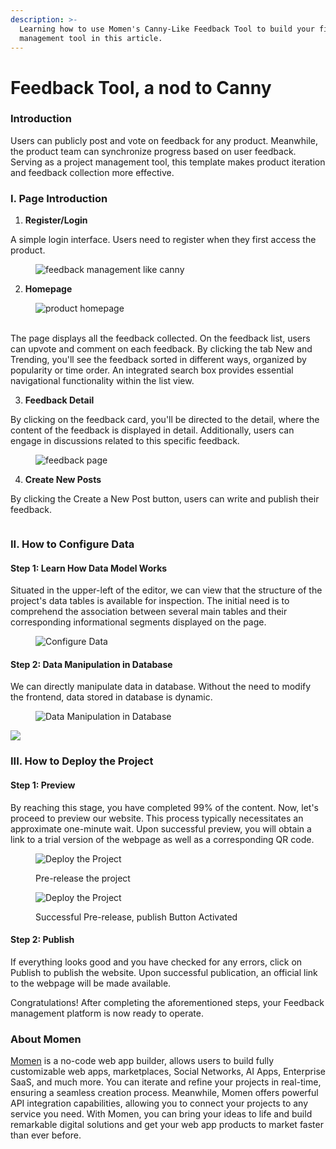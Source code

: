 ```yaml
---
description: >-
  Learning how to use Momen's Canny-Like Feedback Tool to build your first
  management tool in this article.
---
```


# Feedback Tool, a nod to Canny

### **Introduction**  &#x20;

Users can publicly post and vote on feedback for any product. Meanwhile, the product team can synchronize progress based on user feedback. Serving as a project management tool, this template makes product iteration and feedback collection more effective.

### **I. Page Introduction**

1. **Register/Login**

A simple login interface. Users need to register when they first access the product.

<figure><img src="../.gitbook/assets/0 (39).png" alt="feedback management like canny"><figcaption></figcaption></figure>

2. **Homepage**

<figure><img src="../.gitbook/assets/1 (78).png" alt="product homepage"><figcaption></figcaption></figure>

\
The page displays all the feedback collected. On the feedback list, users can upvote and comment on each feedback. By clicking the tab New and Trending, you'll see the feedback sorted in different ways, organized by popularity or time order. An integrated search box provides essential navigational functionality within the list view.

3. **Feedback Detail**

By clicking on the feedback card, you'll be directed to the detail, where the content of the feedback is displayed in detail. Additionally, users can engage in discussions related to this specific feedback.

<figure><img src="../.gitbook/assets/2 (65).png" alt="feedback page"><figcaption></figcaption></figure>

4. **Create New Posts**&#x20;

By clicking the Create a New Post button, users can write and publish their feedback.

<figure><img src="../.gitbook/assets/1280X1280.PNG" alt=""><figcaption></figcaption></figure>

### **II. How to Configure Data**

#### **Step 1: Learn How Data Model Works**

Situated in the upper-left of the editor, we can view that the structure of the project's data tables is available for inspection. The initial need is to comprehend the association between several main tables and their corresponding informational segments displayed on the page.

<figure><img src="../.gitbook/assets/4 (60).png" alt="Configure Data"><figcaption></figcaption></figure>

#### **Step 2: Data Manipulation in Database**

We can directly manipulate data in database. Without the need to modify the frontend, data stored in database is dynamic.

<figure><img src="../.gitbook/assets/5 (47).png" alt=" Data Manipulation in Database"><figcaption></figcaption></figure>

![](<../.gitbook/assets/6 (42).png>)

### **III. How to Deploy the Project**

#### **Step 1: Preview**

By reaching this stage, you have completed 99% of the content. Now, let's proceed to preview our website. This process typically necessitates an approximate one-minute wait. Upon successful preview, you will obtain a link to a trial version of the webpage as well as a corresponding QR code.

<figure><img src="../.gitbook/assets/7 (32).png" alt=" Deploy the Project"><figcaption><p>Pre-release the project</p></figcaption></figure>



<figure><img src="../.gitbook/assets/8 (28).png" alt=" Deploy the Project"><figcaption><p>Successful Pre-release, publish Button Activated</p></figcaption></figure>

#### **Step 2: Publish**

If everything looks good and you have checked for any errors, click on Publish to publish the website. Upon successful publication, an official link to the webpage will be made available.

Congratulations! After completing the aforementioned steps, your Feedback management platform is now ready to operate.

### **About Momen**

[Momen](https://momen.app/?channel=blog-about) is a no-code web app builder, allows users to build fully customizable web apps, marketplaces, Social Networks, AI Apps, Enterprise SaaS, and much more. You can iterate and refine your projects in real-time, ensuring a seamless creation process. Meanwhile, Momen offers powerful API integration capabilities, allowing you to connect your projects to any service you need. With Momen, you can bring your ideas to life and build remarkable digital solutions and get your web app products to market faster than ever before.
